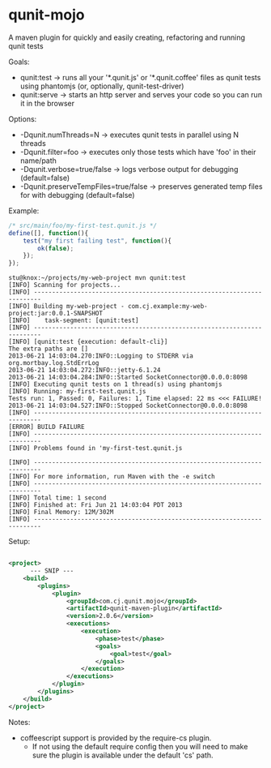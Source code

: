 qunit-mojo
==========

A maven plugin for quickly and easily creating, refactoring and running qunit tests


Goals:

* qunit:test -> runs all your '\*.qunit.js' or '\*.qunit.coffee' files as qunit tests using phantomjs (or, optionally, qunit-test-driver)
* qunit:serve -> starts an http server and serves your code so you can run it in the browser

Options:

* -Dqunit.numThreads=N -> executes qunit tests in parallel using N threads
* -Dqunit.filter=foo -> executes only those tests which have 'foo' in their name/path
* -Dqunit.verbose=true/false -> logs verbose output for debugging (default=false)
* -Dqunit.preserveTempFiles=true/false -> preserves generated temp files for with debugging (default=false)


Example:

~~~~~ javascript
/* src/main/foo/my-first-test.qunit.js */
define([], function(){
    test("my first failing test", function(){
        ok(false);
    });
});
~~~~~

~~~~~ 
stu@knox:~/projects/my-web-project mvn qunit:test
[INFO] Scanning for projects...
[INFO] ------------------------------------------------------------------------
[INFO] Building my-web-project - com.cj.example:my-web-project:jar:0.0.1-SNAPSHOT
[INFO]    task-segment: [qunit:test]
[INFO] ------------------------------------------------------------------------
[INFO] [qunit:test {execution: default-cli}]
The extra paths are []
2013-06-21 14:03:04.270:INFO::Logging to STDERR via org.mortbay.log.StdErrLog
2013-06-21 14:03:04.272:INFO::jetty-6.1.24
2013-06-21 14:03:04.284:INFO::Started SocketConnector@0.0.0.0:8098
[INFO] Executing qunit tests on 1 thread(s) using phantomjs
[INFO] Running: my-first-test.qunit.js
Tests run: 1, Passed: 0, Failures: 1, Time elapsed: 22 ms <<< FAILURE!
2013-06-21 14:03:04.527:INFO::Stopped SocketConnector@0.0.0.0:8098
[INFO] ------------------------------------------------------------------------
[ERROR] BUILD FAILURE
[INFO] ------------------------------------------------------------------------
[INFO] Problems found in 'my-first-test.qunit.js

[INFO] ------------------------------------------------------------------------
[INFO] For more information, run Maven with the -e switch
[INFO] ------------------------------------------------------------------------
[INFO] Total time: 1 second
[INFO] Finished at: Fri Jun 21 14:03:04 PDT 2013
[INFO] Final Memory: 12M/302M
[INFO] ------------------------------------------------------------------------
~~~~~

Setup:

~~~~~ xml

<project>
      --- SNIP ---
    <build>
        <plugins>
            <plugin>
                <groupId>com.cj.qunit.mojo</groupId>
                <artifactId>qunit-maven-plugin</artifactId>
                <version>2.0.6</version>
                <executions>
                    <execution>
                        <phase>test</phase>
                        <goals>
                            <goal>test</goal>
                        </goals>
                    </execution>
                </executions>
            </plugin>
        </plugins>
    </build>
</project>
~~~~~

Notes:

* coffeescript support is provided by the require-cs plugin. 
    * If not using the default require config then you will need to make sure the plugin is available under the default 'cs' path. 
